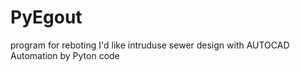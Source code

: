 # PyEgout
program for reboting
I'd like intruduse sewer design  with AUTOCAD Automation by Pyton code
